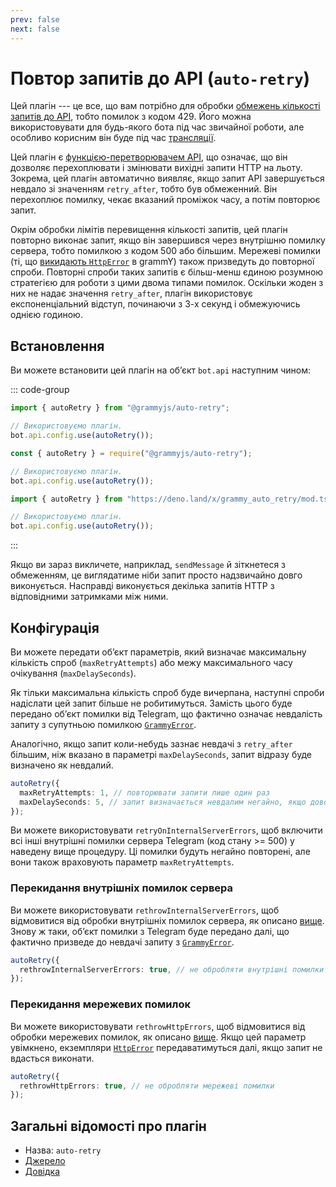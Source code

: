```yaml
---
prev: false
next: false
---
```


# Повтор запитів до API (`auto-retry`)

Цей плагін --- це все, що вам потрібно для обробки [обмежень кількості запитів до API](../advanced/flood), тобто помилок з кодом 429.
Його можна використовувати для будь-якого бота під час звичайної роботи, але особливо корисним він буде під час [трансляції](../advanced/flood#як-транслювати-повідомлення).

Цей плагін є [функцією-перетворювачем API](../advanced/transformers), що означає, що він дозволяє перехоплювати і змінювати вихідні запити HTTP на льоту.
Зокрема, цей плагін автоматично виявляє, якщо запит API завершується невдало зі значенням `retry_after`, тобто був обмеженний.
Він перехоплює помилку, чекає вказаний проміжок часу, а потім повторює запит.

Окрім обробки лімітів перевищення кількості запитів, цей плагін повторно виконає запит, якщо він завершився через внутрішню помилку сервера, тобто помилкою з кодом 500 або більшим.
Мережеві помилки (ті, що [викидають `HttpError`](../guide/errors#обʼєкт-httperror) в grammY) також призведуть до повторної спроби.
Повторні спроби таких запитів є більш-менш єдиною розумною стратегією для роботи з цими двома типами помилок.
Оскільки жоден з них не надає значення `retry_after`, плагін використовує експоненціальний відступ, починаючи з 3-х секунд і обмежуючись однією годиною.

## Встановлення

Ви можете встановити цей плагін на обʼєкт `bot.api` наступним чином:

::: code-group

```ts [TypeScript]
import { autoRetry } from "@grammyjs/auto-retry";

// Використовуємо плагін.
bot.api.config.use(autoRetry());
```

```js [JavaScript]
const { autoRetry } = require("@grammyjs/auto-retry");

// Використовуємо плагін.
bot.api.config.use(autoRetry());
```

```ts [Deno]
import { autoRetry } from "https://deno.land/x/grammy_auto_retry/mod.ts";

// Використовуємо плагін.
bot.api.config.use(autoRetry());
```

:::

Якщо ви зараз викличете, наприклад, `sendMessage` й зіткнетеся з обмеженням, це виглядатиме ніби запит просто надзвичайно довго виконується.
Насправді виконується декілька запитів HTTP з відповідними затримками між ними.

## Конфігурація

Ви можете передати обʼєкт параметрів, який визначає максимальну кількість спроб (`maxRetryAttempts`) або межу максимального часу очікування (`maxDelaySeconds`).

Як тільки максимальна кількість спроб буде вичерпана, наступні спроби надіслати цей запит більше не робитимуться.
Замість цього буде передано обʼєкт помилки від Telegram, що фактично означає невдалість запиту з супутньою помилкою [`GrammyError`](../guide/errors#обʼєкт-grammyerror).

Аналогічно, якщо запит коли-небудь зазнає невдачі з `retry_after` більшим, ніж вказано в параметрі `maxDelaySeconds`, запит відразу буде визначено як невдалий.

```ts
autoRetry({
  maxRetryAttempts: 1, // повторювати запити лише один раз
  maxDelaySeconds: 5, // запит визначається невдалим негайно, якщо доводиться чекати більше 5-ти секунд
});
```

Ви можете використовувати `retryOnInternalServerErrors`, щоб включити всі інші внутрішні помилки сервера Telegram (код стану >= 500) у наведену вище процедуру.
Ці помилки будуть негайно повторені, але вони також враховують параметр `maxRetryAttempts`.

### Перекидання внутрішніх помилок сервера

Ви можете використовувати `rethrowInternalServerErrors`, щоб відмовитися від обробки внутрішніх помилок сервера, як описано [вище](#повтор-запитів-до-api-auto-retry).
Знову ж таки, обʼєкт помилки з Telegram буде передано далі, що фактично призведе до невдачі запиту з [`GrammyError`](../guide/errors#обʼєкт-grammyerror).

```ts
autoRetry({
  rethrowInternalServerErrors: true, // не обробляти внутрішні помилки сервера
});
```

### Перекидання мережевих помилок

Ви можете використовувати `rethrowHttpErrors`, щоб відмовитися від обробки мережевих помилок, як описано [вище](#повтор-запитів-до-api-auto-retry).
Якщо цей параметр увімкнено, екземпляри [`HttpError`](../guide/errors.md#обʼєкт-httperror) передаватимуться далі, якщо запит не вдасться виконати.

```ts
autoRetry({
  rethrowHttpErrors: true, // не обробляти мережеві помилки
});
```

## Загальні відомості про плагін

- Назва: `auto-retry`
- [Джерело](https://github.com/grammyjs/auto-retry)
- [Довідка](/ref/auto-retry/)
